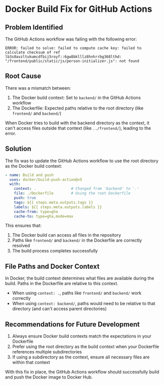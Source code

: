 # Docker Build Fix for GitHub Actions

## Problem Identified

The GitHub Actions workflow was failing with the following error:

```
ERROR: failed to solve: failed to compute cache key: failed to calculate checksum of ref lb3s0avzltukumcdfbij5royf::6gw8bklllz8hnhrrbg368lthd: "/frontend/public/static/js/person-initializer.js": not found
```

## Root Cause

There was a mismatch between:

1. The Docker build context: Set to `backend/` in the GitHub Actions workflow
2. The Dockerfile: Expected paths relative to the root directory (like `frontend/` and `backend/`)

When Docker tries to build with the backend directory as the context, it can't access files outside that context (like `../frontend/`), leading to the error.

## Solution

The fix was to update the GitHub Actions workflow to use the root directory as the Docker build context:

```yaml
- name: Build and push
  uses: docker/build-push-action@v5
  with:
    context: .                # Changed from 'backend' to '.'
    file: ./Dockerfile        # Using the root Dockerfile
    push: true
    tags: ${{ steps.meta.outputs.tags }}
    labels: ${{ steps.meta.outputs.labels }}
    cache-from: type=gha
    cache-to: type=gha,mode=max
```

This ensures that:

1. The Docker build can access all files in the repository
2. Paths like `frontend/` and `backend/` in the Dockerfile are correctly resolved
3. The build process completes successfully

## File Paths and Docker Context

In Docker, the build context determines what files are available during the build. Paths in the Dockerfile are relative to this context.

- When using `context: .`, paths like `frontend/` and `backend/` work correctly
- When using `context: backend/`, paths would need to be relative to that directory (and can't access parent directories)

## Recommendations for Future Development

1. Always ensure Docker build contexts match the expectations in your Dockerfile
2. Prefer using the root directory as the build context when your Dockerfile references multiple subdirectories
3. If using a subdirectory as the context, ensure all necessary files are within that context

With this fix in place, the GitHub Actions workflow should successfully build and push the Docker image to Docker Hub.